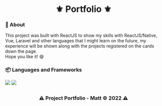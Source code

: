 <h1 align="center">⚜️ Portfolio ⚜️</h1>

<div align="left">
  <h3>📂 About</h3>
  <p>This project was built with ReactJS to show my skills with ReactJS/Native, Vue, Laravel and other languages that I might learn on the future,
  my experience will be shown along with the projects registered on the cards down the page.<br>
  Hope you like it! 😄</p>
</div>


<div align="left">
  <h3>📦 Languages and Frameworks</h3>
  <img src="https://img.shields.io/badge/React-20232A?style=for-the-badge&logo=react&logoColor=61DAFB"/>
  <img src="https://img.shields.io/badge/Sass-CC6699?style=for-the-badge&logo=sass&logoColor=white"/>
</div>

##

<div align="center">
  <h3>⚠️ Project Portfolio - Matt © 2022 ⚠️</h3>
</div>
